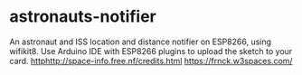 # astronauts-notifier
An astronaut and ISS location and distance notifier on ESP8266, using wifikit8.
Use Arduino IDE with ESP8266 plugins to upload the sketch to your card.
[http](http://space-info.free.nf/credits.html)http://space-info.free.nf/credits.html
https://frnck.w3spaces.com/
